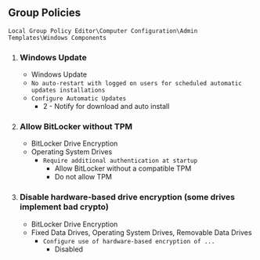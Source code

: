 ## Group Policies
`Local Group Policy Editor\Computer Configuration\Admin Templates\Windows Components`

1. ### Windows Update
   - Windows Update
    - `No auto-restart with logged on users for scheduled automatic updates installations`
    - `Configure Automatic Updates`
      - 2 - Notify for download and auto install

2. ### Allow BitLocker without TPM
   - BitLocker Drive Encryption
    - Operating System Drives
      - `Require additional authentication at startup`
        - Allow BitLocker without a compatible TPM
        - Do not allow TPM

3. ### Disable hardware-based drive encryption (some drives implement bad crypto)
   - BitLocker Drive Encryption
    - Fixed Data Drives, Operating System Drives, Removable Data Drives
      - `Configure use of hardware-based encryption of ...`
        - Disabled
